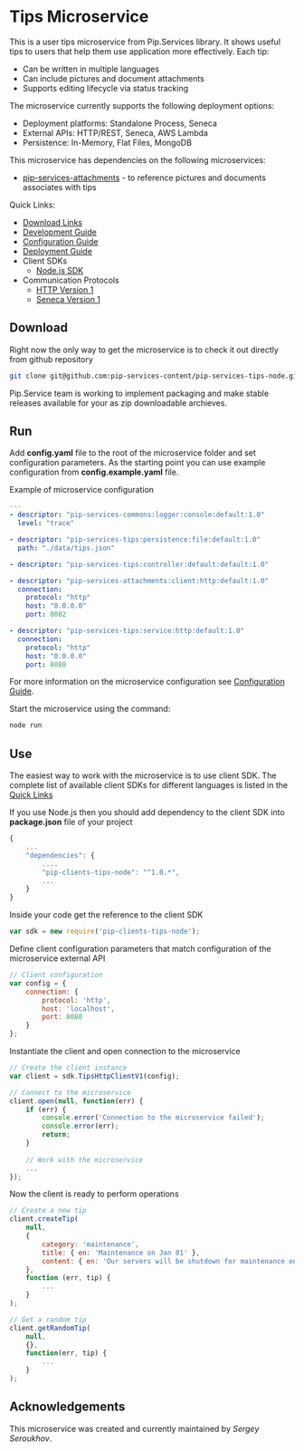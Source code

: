 # Tips Microservice

This is a user tips microservice from Pip.Services library. 
It shows useful tips to users that help them use application more effectively.
Each tip:
- Can be written in multiple languages
- Can include pictures and document attachments
- Supports editing lifecycle via status tracking

The microservice currently supports the following deployment options:
* Deployment platforms: Standalone Process, Seneca
* External APIs: HTTP/REST, Seneca, AWS Lambda
* Persistence: In-Memory, Flat Files, MongoDB

This microservice has dependencies on the following microservices:
- [pip-services-attachments](https://github.com/pip-services/pip-services-attachments) - to reference pictures and documents associates with tips

<a name="links"></a> Quick Links:

* [Download Links](doc/Downloads.md)
* [Development Guide](doc/Development.md)
* [Configuration Guide](doc/Configuration.md)
* [Deployment Guide](doc/Deployment.md)
* Client SDKs
  - [Node.js SDK](https://github.com/pip-services-content/pip-clients-tips-node)
* Communication Protocols
  - [HTTP Version 1](doc/HttpProtocolV1.md)
  - [Seneca Version 1](doc/SenecaProtocolV1.md)

## Download

Right now the only way to get the microservice is to check it out directly from github repository
```bash
git clone git@github.com:pip-services-content/pip-services-tips-node.git
```

Pip.Service team is working to implement packaging and make stable releases available for your 
as zip downloadable archieves.

## Run

Add **config.yaml** file to the root of the microservice folder and set configuration parameters.
As the starting point you can use example configuration from **config.example.yaml** file. 

Example of microservice configuration
```yaml
---
- descriptor: "pip-services-commons:logger:console:default:1.0"
  level: "trace"

- descriptor: "pip-services-tips:persistence:file:default:1.0"
  path: "./data/tips.json"

- descriptor: "pip-services-tips:controller:default:default:1.0"

- descriptor: "pip-services-attachments:client:http:default:1.0"
  connection:
    protocol: "http"
    host: "0.0.0.0"
    port: 8082

- descriptor: "pip-services-tips:service:http:default:1.0"
  connection:
    protocol: "http"
    host: "0.0.0.0"
    port: 8080
```
 
For more information on the microservice configuration see [Configuration Guide](Configuration.md).

Start the microservice using the command:
```bash
node run
```

## Use

The easiest way to work with the microservice is to use client SDK. 
The complete list of available client SDKs for different languages is listed in the [Quick Links](#links)

If you use Node.js then you should add dependency to the client SDK into **package.json** file of your project
```javascript
{
    ...
    "dependencies": {
        ....
        "pip-clients-tips-node": "^1.0.*",
        ...
    }
}
```

Inside your code get the reference to the client SDK
```javascript
var sdk = new require('pip-clients-tips-node');
```

Define client configuration parameters that match configuration of the microservice external API
```javascript
// Client configuration
var config = {
    connection: {
        protocol: 'http',
        host: 'localhost', 
        port: 8080
    }
};
```

Instantiate the client and open connection to the microservice
```javascript
// Create the client instance
var client = sdk.TipsHttpClientV1(config);

// Connect to the microservice
client.open(null, function(err) {
    if (err) {
        console.error('Connection to the microservice failed');
        console.error(err);
        return;
    }
    
    // Work with the microservice
    ...
});
```

Now the client is ready to perform operations
```javascript
// Create a new tip
client.createTip(
    null,
    { 
        category: 'maintenance',
        title: { en: 'Maintenance on Jan 01' },
        content: { en: 'Our servers will be shutdown for maintenance on Jan 01' }
    },
    function (err, tip) {
        ...
    }
);
```

```javascript
// Get a random tip
client.getRandomTip(
    null,
    {},
    function(err, tip) {
        ...    
    }
);
```    

## Acknowledgements

This microservice was created and currently maintained by *Sergey Seroukhov*.

